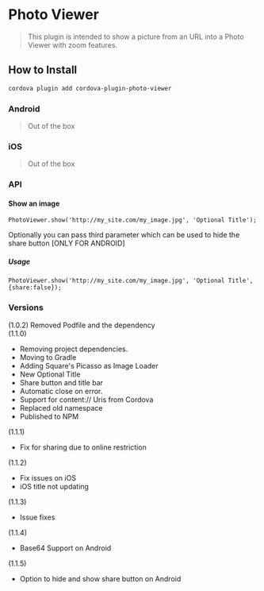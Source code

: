 # Photo Viewer  
> This plugin is intended to show a picture from an URL into a Photo Viewer with zoom features.

## How to Install

```bash
cordova plugin add cordova-plugin-photo-viewer
```

### Android
> Out of the box

### iOS
> Out of the box


### API

#### Show an image

```
PhotoViewer.show('http://my_site.com/my_image.jpg', 'Optional Title');
```

Optionally you can pass third parameter which can be used to hide the share button [ONLY FOR ANDROID]

##### Usage

```
PhotoViewer.show('http://my_site.com/my_image.jpg', 'Optional Title', {share:false});
```

### Versions  
(1.0.2) Removed Podfile and the dependency  
(1.1.0)
- Removing project dependencies.  
- Moving to Gradle  
- Adding Square's Picasso as Image Loader  
- New Optional Title
- Share button and title bar
- Automatic close on error.
- Support for content:// Uris from Cordova
- Replaced old namespace
- Published to NPM  

(1.1.1)
- Fix for sharing due to online restriction

(1.1.2)
- Fix issues on iOS
- iOS title not updating

(1.1.3)
- Issue fixes

(1.1.4)
- Base64 Support on Android

(1.1.5)
- Option to hide and show share button on Android

